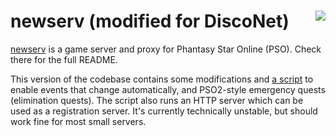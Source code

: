 # newserv (modified for DiscoNet)<img align="right" src="s-newserv.png" />

[newserv](https://github.com/fuzziqersoftware/newserv) is a game server and proxy for Phantasy Star Online (PSO). Check there for the full README.

This version of the codebase contains some modifications and [a script](run_newserv.py) to enable events that change automatically, and PSO2-style emergency quests (elimination quests). The script also runs an HTTP server which can be used as a registration server. It's currently technically unstable, but should work fine for most small servers.